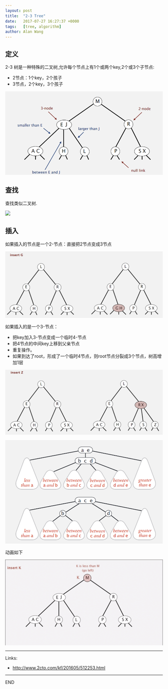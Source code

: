 ```yaml
---
layout: post
title:  "2-3 Tree"
date:   2017-07-27 16:27:37 +0000
tags:   [tree, algorithm]
author: Alan Wang
---
```

## 定义
2-3 树是一种特殊的二叉树,允许每个节点上有1个或两个key,2个或3个子节点:
- 2节点：1个key，2个孩子
- 3节点，2个key，3个孩子

![](/assets/images/2017-07-27-2-3-tree/23tree.png)

## 查找
查找类似二叉树.

![](/assets/images/2017-07-27-2-3-tree/search.png)

## 插入
如果插入的节点是一个2-节点：直接把2节点变成3节点

![](/assets/images/2017-07-27-2-3-tree/insert1.png)

如果插入的是一个3-节点：
- 把key加入3-节点变成一个临时4-节点
- 把4节点的中间key上移到父亲节点
- 重复操作。
- 如果到达了root，形成了一个临时4节点，则root节点分裂成3个节点，树高增加1层


![](/assets/images/2017-07-27-2-3-tree/insert2.png)

![](/assets/images/2017-07-27-2-3-tree/insert2-1.png)

动画如下

![](/assets/images/2017-07-27-2-3-tree/insert2.gif)

---
Links:
- http://www.2cto.com/kf/201605/512253.html

---
END
